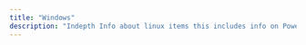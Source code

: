 ```yaml
---
title: "Windows"
description: "Indepth Info about linux items this includes info on PowerShell Scripting, Windows focused software, wsl and misc windows server things like Active Directory."
---
```

